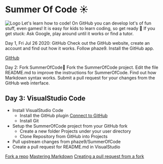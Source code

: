 # Summer Of Code ☀️

![Logo](https://github.com/phaze9/SummerOfCode/blob/master/SummerOfCode.png?raw=true)
Let's learn how to code! On GitHub you can develop lot's of fun stuff, even games! It is easy for kids to learn coding, so get ready 🚀
If you get stuck: Ask Google, play around until it works or find a tutor.

Day 1, Fri Jul 26 2020: GitHub
Check out the GitHub website, create an account and find out how it works. Follow phaze9. Install the GitHub app.

[GitHub](https://github.com)

Day 2: Fork SummerOfCode🍴
Fork the SummerOfCode project. Edit the file README.md to improve the instructions for SummerOfCode. Find out how Markdown syntax works. Submit a pull request for your changes from the GitHub web interface.

## Day 3: VisualStudio Code
- Install VisualStudio Code
  - Install the GitHub plugin [Connect to GitHub](https://visualstudio.github.com)
  - Install Git
- Setup the SummerOfCode project from your GitHub fork
  - Create a new folder Projects under your user directory
  - Clone Repository from GitHub into Projects
- Pull upstream changes from phaze9/SummerOfCode
- Create a pull request for README.md in VisualStudio

[Fork a repo](https://help.github.com/en/github/getting-started-with-github/fork-a-repo)
[Mastering Markdown](https://guides.github.com/features/mastering-markdown/)
[Creating a pull request from a fork](https://help.github.com/en/github/collaborating-with-issues-and-pull-requests/creating-a-pull-request-from-a-fork)
